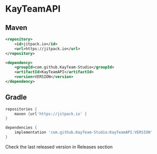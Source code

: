 # KayTeamAPI

## Maven
```XML
<repository>
    <id>jitpack.io</id>
    <url>https://jitpack.io</url>
</repository>
```

```XML
<dependency>
    <groupId>com.github.KayTeam-Studio</groupId>
    <artifactId>KayTeamAPI</artifactId>
    <version>VERSION</version>
</dependency>
```
## Gradle
```groovy
repositories {
    maven {url'https://jitpack.io' }
}
```
 
```groovy
dependencies {
    implementation 'com.github.KayTeam-Studio:KayTeamAPI:VERSION'
}
```
Check the last released version in Releases section
